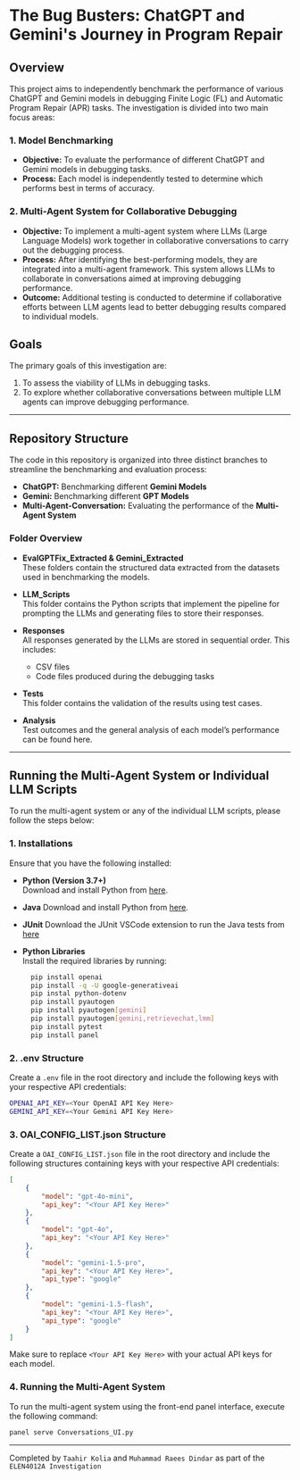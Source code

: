 # The Bug Busters: ChatGPT and Gemini's Journey in Program Repair

## Overview
This project aims to independently benchmark the performance of various ChatGPT and Gemini models in debugging Finite Logic (FL) and Automatic Program Repair (APR) tasks. The investigation is divided into two main focus areas:

### 1. Model Benchmarking
- **Objective:** To evaluate the performance of different ChatGPT and Gemini models in debugging tasks.
- **Process:** Each model is independently tested to determine which performs best in terms of accuracy.

### 2. Multi-Agent System for Collaborative Debugging
- **Objective:** To implement a multi-agent system where LLMs (Large Language Models) work together in collaborative conversations to carry out the debugging process.
- **Process:** After identifying the best-performing models, they are integrated into a multi-agent framework. This system allows LLMs to collaborate in conversations aimed at improving debugging performance.
- **Outcome:** Additional testing is conducted to determine if collaborative efforts between LLM agents lead to better debugging results compared to individual models.

## Goals
The primary goals of this investigation are:
1. To assess the viability of LLMs in debugging tasks.
2. To explore whether collaborative conversations between multiple LLM agents can improve debugging performance.

---

## Repository Structure
The code in this repository is organized into three distinct branches to streamline the benchmarking and evaluation process:

- **ChatGPT:** Benchmarking different **Gemini Models**
- **Gemini:** Benchmarking different **GPT Models**
- **Multi-Agent-Conversation:** Evaluating the performance of the **Multi-Agent System**

### Folder Overview

- **EvalGPTFix_Extracted & Gemini_Extracted**  
  These folders contain the structured data extracted from the datasets used in benchmarking the models.

- **LLM_Scripts**  
  This folder contains the Python scripts that implement the pipeline for prompting the LLMs and generating files to store their responses.

- **Responses**  
  All responses generated by the LLMs are stored in sequential order. This includes:
  - CSV files
  - Code files produced during the debugging tasks

- **Tests**  
  This folder contains the validation of the results using test cases.

- **Analysis**  
  Test outcomes and the general analysis of each model’s performance can be found here.

---

## Running the Multi-Agent System or Individual LLM Scripts

To run the multi-agent system or any of the individual LLM scripts, please follow the steps below:

### 1. Installations
Ensure that you have the following installed:

- **Python (Version 3.7+)**  
  Download and install Python from [here](https://www.python.org/downloads/).

- **Java**
 Download and install Python from [here](https://www.java.com/en/).

- **JUnit**
 Download the JUnit VSCode extension to run the Java tests from [here](https://code.visualstudio.com/docs/java/java-testing)


- **Python Libraries**  
  Install the required libraries by running:
  
  ```bash
    pip install openai
    pip install -q -U google-generativeai
    pip instal python-dotenv
    pip install pyautogen
    pip install pyautogen[gemini]
    pip install pyautogen[gemini,retrievechat,lmm]
    pip install pytest 
    pip install panel
  ```
 
### 2. .env Structure
Create a `.env` file in the root directory and include the following keys with your respective API credentials:

```bash
OPENAI_API_KEY=<Your OpenAI API Key Here>
GEMINI_API_KEY=<Your Gemini API Key Here>
```

### 3. OAI_CONFIG_LIST.json Structure
Create a `OAI_CONFIG_LIST.json` file in the root directory and include the following structures containing keys with your respective API credentials:
```json
[
    {
        "model": "gpt-4o-mini",
        "api_key": "<Your API Key Here>"
    },
    {
        "model": "gpt-4o",
        "api_key": "<Your API Key Here>"
    },
    {
        "model": "gemini-1.5-pro",
        "api_key": "<Your API Key Here>",
        "api_type": "google"
    },
    {
        "model": "gemini-1.5-flash",
        "api_key": "<Your API Key Here>",
        "api_type": "google"
    }
]
```

Make sure to replace `<Your API Key Here>` with your actual API keys for each model.

### 4. Running the Multi-Agent System

To run the multi-agent system using the front-end panel interface, execute the following command:

```bash
panel serve Conversations_UI.py
```

---
Completed by `Taahir Kolia` and `Muhammad Raees Dindar` as part of the `ELEN4012A Investigation`


